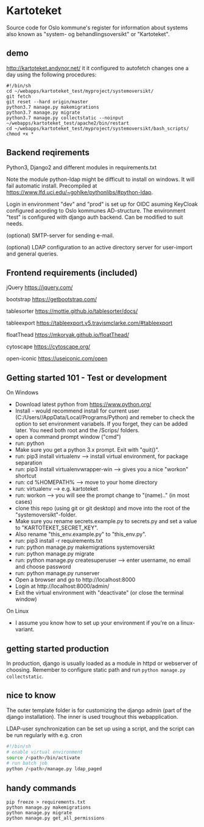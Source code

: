 # Kartoteket

Source code for Oslo kommune's register for information about systems
also known as "system- og behandlingsoversikt" or "Kartoteket".

## demo
http://kartoteket.andynor.net/
it it configured to autofetch changes one a day using the following procedures:
```
#!/bin/sh
cd ~/webapps/kartoteket_test/myproject/systemoversikt/
git fetch
git reset --hard origin/master
python3.7 manage.py makemigrations
python3.7 manage.py migrate
python3.7 manage.py collectstatic --noinput
~/webapps/kartoteket_test/apache2/bin/restart
cd ~/webapps/kartoteket_test/myproject/systemoversikt/bash_scripts/
chmod +x *
```


## Backend reqirements
Python3, Django2 and different modules in requirements.txt

Note the module python-ldap might be difficult to install on windows. It will fail automatic install. Precompiled at https://www.lfd.uci.edu/~gohlke/pythonlibs/#python-ldap.

Login in environment "dev" and "prod" is set up for OIDC asuming KeyCloak configured acording to Oslo kommunes AD-structure. The environment "test" is configured with django auth backend. Can be modified to suit needs.

(optional) SMTP-server for sending e-mail.

(optional) LDAP configuration to an active directory server for user-import and general queries.

## Frontend requirements (included)
jQuery https://jquery.com/

bootstrap https://getbootstrap.com/

tablesorter https://mottie.github.io/tablesorter/docs/

tableexport https://tableexport.v5.travismclarke.com/#tableexport

floatThead https://mkoryak.github.io/floatThead/

cytoscape https://cytoscape.org/

open-iconic https://useiconic.com/open



## Getting started 101 - Test or development
On Windows
* Download latest python from https://www.python.org/
* Install - would recommend install for current user (C:/Users/<user>/AppData/Local/Programs/Python) and remeber to check the option to set environment variabels. If you forget, they can be added later. You need both root and the /Scrips/ folders.
* open a command prompt window ("cmd")
* run: python
* Make sure you get a python 3.x prompt. Exit with "quit()".
* run: pip3 install virtualenv --> install virtual environment, for package separation
* run: pip3 install virtualenvwrapper-win --> gives you a nice "workon" shortcut
* run: cd %HOMEPATH% --> move to your home directory
* run: virtualenv <name> --> e.g. kartoteket
* run: workon <name> --> you will see the prompt change to "(name).." (in most cases)
* clone this repo (using git or git desktop) and move into the root of the "systemoversikt"-folder.
* Make sure you rename secrets.example.py to secrets.py and set a value to "KARTOTEKET_SECRET_KEY". 
* Also rename "this_env.example.py" to "this_env.py".
* run: pip3 install -r requirements.txt
* run: python manage.py makemigrations systemoversikt
* run: python manage.py migrate
* run: python manage.py createsuperuser --> enter username, no email and choose password
* run: python manage.py runserver
* Open a browser and go to http://localhost:8000
* Login at http://localhost:8000/admin/
* Exit the virtual environment with "deactivate" (or close the terminal window)

On Linux
* I assume you know how to set up your environment if you're on a linux-variant. 

## getting started production
In production, django is usually loaded as a module in httpd or webserver of choosing.
Remember to configure static path and run ```python manage.py collectstatic```.


## nice to know
The outer template folder is for customizing the django admin (part of the django installation). The inner is used troughout this webapplication.

LDAP-user synchronization can be set up using a script, and the script can be run regularly with e.g. cron

``` bash
#!/bin/sh
# enable virtual environment
source /<path>/bin/activate
# run batch job
python /<path>/manage.py ldap_paged
```

## handy commands
```
pip freeze > requirements.txt
python manage.py makemigrations
python manage.py migrate
python manage.py get_all_permissions
```
